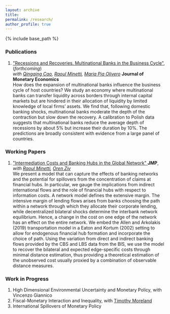 ```yaml
---
layout: archive
title: 
permalink: /research/
author_profile: true
---
```


{% include base_path %}

### Publications

  1. <a href="https://www.sciencedirect.com/science/article/abs/pii/S0304393220300015" target="_blank"> "Recessions and Recoveries. Multinational Banks in the Business Cycle"</a>, (*forthcoming*) <br> *with <a href="https://qingqingcao.weebly.com/" target="_blank">Qingqing Cao</a>, <a href="https://raoulminetti.weebly.com/" target="_blank">Raoul Minetti</a>, <a href="https://www.lebow.drexel.edu/people/mariaolivero" target="_blank">Maria Pia Olivero</a>* **Journal of Monetary Economics**  
How does the expansion of multinational banks influence the business cycle of host countries? We study an economy where multinational banks can transfer liquidity across borders through internal capital markets but are hindered in their allocation of liquidity by limited knowledge of local firms’ assets. We find that, following domestic banking shocks, multinational banks moderate the depth of the contraction but slow down the recovery. A calibration to Polish data suggests that multinational banks reduce the average depth of recessions by about 5% but increase their duration by 10%. The predictions are broadly consistent with evidence from a large panel of countries.

### Working Papers

  1. <a href="https://www.dropbox.com/s/jzr1hchwtz70ypo/Romanini_jmp.pdf/force-download" target="_blank"> "Intermediation Costs and Banking Hubs in the Global Network" </a> **JMP**,  
*with <a href="https://raoulminetti.weebly.com/" target="_blank">Raoul Minetti</a>, <a href="https://orenziv.org/" target="_blank">Oren Ziv</a>*  
We present a model that can capture the effects of banking networks and the potential for spillovers from the concentration of claims at financial hubs. In particular, we gauge the implications from indirect international flows and the role of financial hubs with respect to information costs. A network model defines the extensive margin. The intensive margin of lending flows arises from banks choosing the path within a network through which they allocate their corporate lending, while decentralized bilateral shocks determine the interbank network equilibrium. Hence, a change in the cost on one edge of the network has an effect on the entire network. We embed the Allen and Arkolakis (2019) transportation model in a Eaton and Kortum (2002) setting to allow for endogenous financial hub formation and incorporate the choice of path. Using the variation from direct and indirect banking flows provided by the CBS and LBS data from the BIS, we use the model to recover the bilateral and expected edge-specific costs through minimal distance estimation, thus providing a theoretical estimation of the unobserved cost usually proxied by a combination of observable distance measures.
  
### Work in Progress
  
  1. High Dimensional Environmental Uncertainty and Monetary Policy, with Vincenzo Giannico
  2. Fiscal-Monetary Interaction and Inequality, with <a href="http://www.timothymoreland.com/" target="_blank">Timothy Moreland</a>
  3. International Spillovers of Monetary Policy


